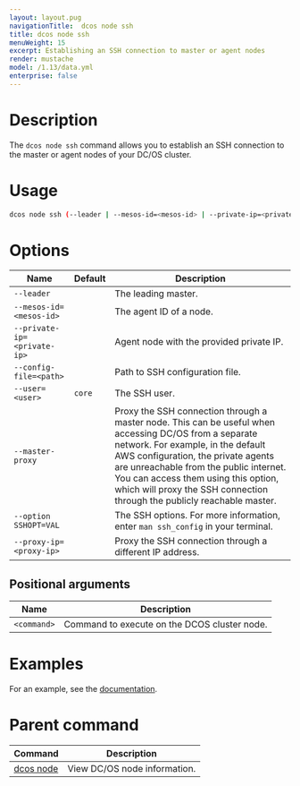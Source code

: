 ```yaml
---
layout: layout.pug
navigationTitle:  dcos node ssh
title: dcos node ssh
menuWeight: 15
excerpt: Establishing an SSH connection to master or agent nodes
render: mustache
model: /1.13/data.yml
enterprise: false
---
```



# Description
The `dcos node ssh` command allows you to establish an SSH connection to the master or agent nodes of your DC/OS cluster.

# Usage

```bash
dcos node ssh (--leader | --mesos-id=<mesos-id> | --private-ip=<private-ip>) [--config-file=<path>]  [--user=<user>]  [--master-proxy]  [--option SSHOPT=VAL ...]  [--proxy-ip=<proxy-ip>]  [<command>]
```

# Options

| Name | Default | Description |
|---------|-------------|-------------|
| `--leader`   |             |  The leading master. |
| `--mesos-id=<mesos-id>`   |             | The agent ID of a node. |
| `--private-ip=<private-ip>` |  |  Agent node with the provided private IP. |
| `--config-file=<path>`   |             | Path to SSH configuration file. |
| `--user=<user>`   |   `core`   | The SSH user. |
| `--master-proxy`   |             | Proxy the SSH connection through a master node. This can be useful when accessing DC/OS from a separate network. For example, in the default AWS configuration, the private agents are unreachable from the public internet. You can access them using this option, which will proxy the SSH connection through the publicly reachable master. |
| `--option SSHOPT=VAL`   |             | The SSH options. For more information, enter `man ssh_config` in your terminal. |
| `--proxy-ip=<proxy-ip>`  |  | Proxy the SSH connection through a different IP address.  |


## Positional arguments

| Name |  Description |
|---------|-------------|
| `<command>`   | Command to execute on the DCOS cluster node. |


# Examples

For an example, see the [documentation](/1.13/administering-clusters/sshcluster/).

# Parent command

| Command | Description |
|---------|-------------|
| [dcos node](/1.13/cli/command-reference/dcos-node/) | View DC/OS node information. |
